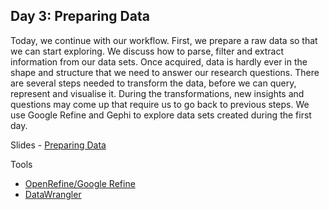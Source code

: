 ## Day 3: Preparing Data

Today, we continue with our workflow. First, we prepare a raw data so that we can start exploring. We discuss how to parse, filter and extract information from our data sets. Once acquired, data is hardly ever in the shape and structure that we need to answer our research questions. There are several steps needed to transform the data, before we can query, represent and visualise it. During the transformations, new insights and questions may come up that require us to go back to previous steps. We use Google Refine and Gephi to explore data sets created during the first day.

Slides - [Preparing Data](https://docs.google.com/file/d/0Bw6gfqK2v6PjejF0eVZCZ3Jqc1k/edit?usp=sharing)

Tools
  + [OpenRefine/Google Refine](http://openrefine.org)
  + [DataWrangler](http://vis.stanford.edu/wrangler/)

